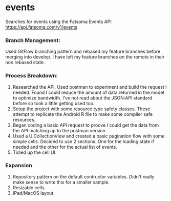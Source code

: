 # events
Searches for events using the Fatsoma Events API https://api.fatsoma.com/v1/events

### Branch Management:
Used GitFlow branching pattern and rebased my feature branches before merging into develop.
I have left my feature branches on the remote in their non rebased state.

### Process Breakdown:
1. Researched the API. Used postman to experiment and build the request I needed. Found I could reduce the amount of data returned in the model to optimize bandwidth. I've not read about the JSON:API standard before so took a little getting used too.
2. Setup the project with some resource type safety classes. These attempt to replicate the Android R file to make some compiler safe resources.
3. Began coding a basic API request to proove I could get the data from the API matching up to the postman version.
4. Used a UICollectionView and created a basic pagination flow with some simple cells. Decided to use 2 sections. One for the loading state if needed and the other for the actual list of events.
5. Tidied up the cell UI.

### Expansion
1. Repository pattern on the default contructor variables. Didn't really make sense to write this for a smaller sample.
2. Resizable cells.
3. iPad/MacOS layout.
